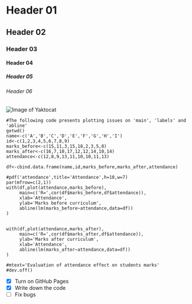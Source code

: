 # Header 01
## Header 02
### Header 03
#### Header 04
##### Header 05
###### Header 06

![Image of Yaktocat](https://octodex.github.com/images/yaktocat.png)

```
#The following code presents plotting issues on 'main', 'labels' and 'abline'
getwd()
name<-c('A','B','C','D','E','F','G','H','I')
id<-c(1,2,3,4,5,6,7,8,9)
marks_before<-c(15,11,3,15,18,2,3,5,8)
marks_after<-c(16,7,10,17,12,12,14,10,14)
attendance<-c(12,8,9,13,11,10,10,11,13)

df<-cbind.data.frame(name,id,marks_before,marks_after,attendance)

#pdf('attendance',title='Attendance',h=10,w=7)
par(mfrow=c(2,1))
with(df,plot(attendance,marks_before),
     main=c('R=',cor(df$marks_before,df$attendance)),
     xlab='Attendance',
     ylab='Marks before curriculum',
     abline(lm(marks_before~attendance,data=df))
)


with(df,plot(attendance,marks_after),
     main=c('R=',cor(df$marks_after,df$attendance)),
     ylab='Marks after curriculum',
     xlab='Attendance',
     abline(lm(marks_after~attendance,data=df))
)

#mtext='Evaluation of attendance effect on students marks'
#dev.off()

```
- [x] Turn on GitHub Pages
- [x] Write down the code
- [ ] Fix bugs
